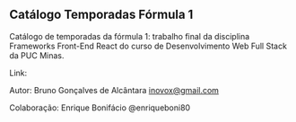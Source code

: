 ## Catálogo Temporadas Fórmula 1

Catálogo de temporadas da fórmula 1: trabalho final da disciplina Frameworks Front-End React do curso de Desenvolvimento Web Full Stack da PUC Minas.

Link: 

Autor: Bruno Gonçalves de Alcântara
inovox@gmail.com

Colaboração: Enrique Bonifácio @enriqueboni80

